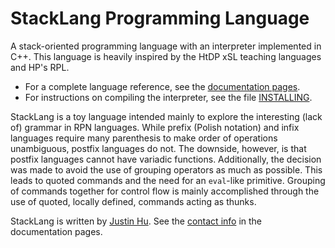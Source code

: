 # StackLang Programming Language

A stack-oriented programming language with an interpreter implemented in C++. This language is heavily inspired by the HtDP xSL teaching languages and HP's RPL.

* For a complete language reference, see the [documentation pages](https://justinhuprime.github.io/StackLang/index.html).
* For instructions on compiling the interpreter, see the file [INSTALLING](https://github.com/JustinHuPrime/StackLang/blob/dev/INSTALLING).

StackLang is a toy language intended mainly to explore the interesting (lack of) grammar in RPN languages. While prefix (Polish notation) and infix languages require many parenthesis to make order of operations unambiguous, postfix languages do not. The downside, however, is that postfix languages cannot have variadic functions. Additionally, the decision was made to avoid the use of grouping operators as much as possible. This leads to quoted commands and the need for an `eval`-like primitive. Grouping of commands together for control flow is mainly accomplished through the use of quoted, locally defined, commands acting as thunks.

StackLang is written by [Justin Hu](mailto:justin.hu@alumni.ubc.ca). See the [contact info](https://justinhuprime.github.io/StackLang/index.html#about) in the documentation pages.